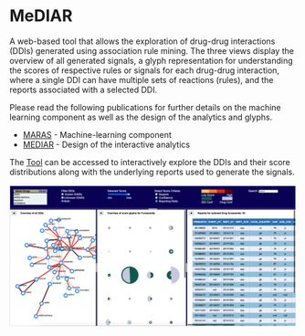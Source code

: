 # MeDIAR
A web-based tool that allows the exploration of drug-drug interactions (DDIs) generated using association rule mining. The three views display the overview of all generated signals, a glyph representation for understanding the scores of respective rules or signals for each drug-drug interaction, where a single DDI can have multiple sets of reactions (rules), and the reports associated with a selected DDI.

Please read the following publications for further details on the machine learning component as well as the design of the analytics and glyphs.

* [MARAS](https://tkakar.github.io/paper/maras.pdf) - Machine-learning component
* [MEDIAR](https://tkakar.github.io/paper/mediar.pdf) - Design of the interactive analytics

The [Tool](https://tkakar.github.io/MeDIAR/) can be accessed to interactively explore the DDIs and their score distributions along with the underlying reports used to generate the signals.

![Alt Text](/img/img.png)






